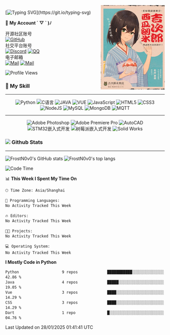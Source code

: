 <img align="right" src="https://raw.githubusercontent.com/FrostN0v0/FrostN0v0/main/assets/image.jpg" width='40%' alt="希原·夏森——From 《黑森町奇谭》">

[![Typing SVG](https://readme-typing-svg.herokuapp.com?size=25&duration=2500&color=8C43EA&vCenter=true&width=200&height=40&lines=Hi+there+%F0%9F%91%8B%F0%9F%8F%BB;I'm+FrostN0v0.)](https://git.io/typing-svg)


📱 **My Account ´ ▽ ` )ﾉ**


<!-- tags -->
开源社区账号 <br>
[![GitHub](https://img.shields.io/badge/GitHub-FrostN0v0-FF6A6A?style=flat-square&logo=github)](https://github.com/FrostN0v0)
<br> 
社交平台账号 <br>
[![Discord](https://img.shields.io/badge/Discord-@Adorable_0v0-5A67F2?style=flat-square&logo=discord)](https://discord.com/channels/@adorable_0v0)
[![QQ](https://img.shields.io/badge/QQ@FrostN0v0-2283FF?style=flat-square&logo=QQ)](http://wpa.qq.com/msgrd?v=3&uin=1614591760&site=qq&menu=yes)
<br>
电子邮箱 <br>
[![Mail](https://img.shields.io/badge/GMail-suny25802@gmail.com-EA4335?style=flat-square&logo=gmail)](mailto:suny25802@gmail.com)
[![Mail](https://img.shields.io/badge/QQMail-1614591760@qq.com-EA4335?style=flat-square)](mailto:1614591760@qq.com)


![Profile Views](https://moe-counter.glitch.me/get/@:FrostN0v0)

### <div >🌟 My Skill</div>


<hr>

<p align="center">
  <img src="https://img.shields.io/badge/python-3670A0?style=for-the-badge&logo=python&logoColor=ffdd54" alt="Python">
  <img src="https://img.shields.io/badge/C-%2332B9CC.svg?style=for-the-badge&logo=c&logoColor=white" alt="C语言">
  <img src="https://img.shields.io/badge/java-%23F09B00.svg?style=for-the-badge&logo=openjdk&logoColor=white" alt="JAVA">
    <img src="https://img.shields.io/badge/Vue-%23209B00.svg?style=for-the-badge&logo=Vue.js&logoColor=white" alt="VUE">
  <img src="https://img.shields.io/badge/javascript-%23323330.svg?style=for-the-badge&logo=javascript&logoColor=%23F7DF1E" alt="JavaScript">
  <img src="https://img.shields.io/badge/html5-%23E34F26.svg?style=for-the-badge&logo=html5&logoColor=white" alt="HTML5">
  <img src="https://img.shields.io/badge/css3-%231572B6.svg?style=for-the-badge&logo=css3&logoColor=white" alt="CSS3">
  <img src="https://img.shields.io/badge/node.js-6DA55F?style=for-the-badge&logo=node.js&logoColor=white" alt="NodeJS">
  <img src="https://img.shields.io/badge/mysql-%2300f.svg?style=for-the-badge&logo=mysql&logoColor=white" alt="MySQL">
  <img src="https://img.shields.io/badge/MongoDB-%234ea94b.svg?style=for-the-badge&logo=mongodb&logoColor=white" alt="MongoDB">
  <img src="https://img.shields.io/badge/MQTT-%234e0066.svg?style=for-the-badge&logo=MQTT&logoColor=white" alt="MQTT">
</p>

<hr>

<p align="center">
  <img src="https://img.shields.io/badge/adobe%20photoshop-%2331A8FF.svg?style=for-the-badge&logo=adobe%20photoshop&logoColor=white" alt="Adobe Photoshop">
  <img src="https://img.shields.io/badge/adobe%20Premiere Pro-%23FF9A00.svg?style=for-the-badge&logo=adobe%20Premiere Pro&logoColor=white" alt="Adobe Premiere Pro">
  <img src="https://img.shields.io/badge/autocad-%2331a94b.svg?style=for-the-badge&logo=autocad&logoColor=E51050" alt="AutoCAD">
  <img src="https://img.shields.io/badge/STM32嵌入式开发-%2331a0A0.svg?style=for-the-badge&logo=stmicroelectronics&logoColor=03234B" alt="STM32嵌入式开发">
  <img src="https://img.shields.io/badge/Raspberry Pi-%2315a0D0.svg?style=for-the-badge&logo=raspberrypi&logoColor=A22846" alt="树莓派嵌入式开发">
  <img src="https://www.3ds.com/assets/3ds-navigation/Solidworks-logo_red.svg" alt="Solid Works">
</p>

### <div><img src="https://media.giphy.com/media/WUlplcMpOCEmTGBtBW/giphy.gif" width="30"> Github Stats</div>

---

  <img src="https://github-readme-stats.vercel.app/api?username=FrostN0v0&count_private=true&show_icons=true&theme=moltack&hide_title=true"  alt="FrostN0v0's GitHub stats" align='center'></img>
  <img src="https://github-readme-stats.vercel.app/api/top-langs/?username=FrostN0v0&layout=compact&theme=moltack"   align='center'  alt="FrostN0v0's top langs"></img>

<!--START_SECTION:waka-->
![Code Time](http://img.shields.io/badge/Code%20Time-517%20hrs%2036%20mins-blue)

📊 **This Week I Spent My Time On** 

```text
🕑︎ Time Zone: Asia/Shanghai

💬 Programming Languages: 
No Activity Tracked This Week

🔥 Editors: 
No Activity Tracked This Week

🐱‍💻 Projects: 
No Activity Tracked This Week

💻 Operating System: 
No Activity Tracked This Week
```

**I Mostly Code in Python** 

```text
Python                   9 repos             ███████████░░░░░░░░░░░░░░   42.86 % 
Java                     4 repos             █████░░░░░░░░░░░░░░░░░░░░   19.05 % 
Vue                      3 repos             ████░░░░░░░░░░░░░░░░░░░░░   14.29 % 
CSS                      3 repos             ████░░░░░░░░░░░░░░░░░░░░░   14.29 % 
Dart                     1 repo              █░░░░░░░░░░░░░░░░░░░░░░░░   04.76 % 
```




 Last Updated on 28/01/2025 01:41:41 UTC
<!--END_SECTION:waka-->
